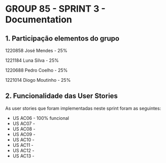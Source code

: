 # GROUP 85 - SPRINT 3 - Documentation

## 1. Participação elementos do grupo

1220858 José Mendes    -   25%

1221184 Luna Silva     -   25%

1220688 Pedro Coelho   -   25%

1221014 Diogo Moutinho -   25%

## 2. Funcionalidade das User Stories

As user stories que foram implementadas neste sprint foram as seguintes:
    
* US AC06 - 100% funcional
* US AC07 -
* US AC08 -
* US AC09 -
* US AC10 -
* US AC11 - 
* US AC12 - 
* US AC13 - 